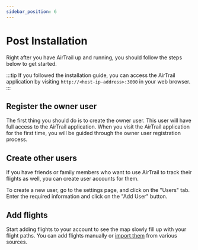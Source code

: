 ```yaml
---
sidebar_position: 6
---
```


# Post Installation

Right after you have AirTrail up and running, you should follow the steps below to get started.

:::tip
If you followed the installation guide, you can access the AirTrail application by visiting `http://<host-ip-address>:3000` in your web browser.
:::

## Register the owner user

The first thing you should do is to create the owner user. This user will have full access to the AirTrail application.
When you visit the AirTrail application for the first time, you will be guided through the owner user registration process.

## Create other users

If you have friends or family members who want to use AirTrail to track their flights as well, you can create user accounts for them.

To create a new user, go to the settings page, and click on the "Users" tab. Enter the required information and click on the "Add User" button.

## Add flights

Start adding flights to your account to see the map slowly fill up with your flight paths. You can add flights manually or [import them](/docs/features/import) from various sources.